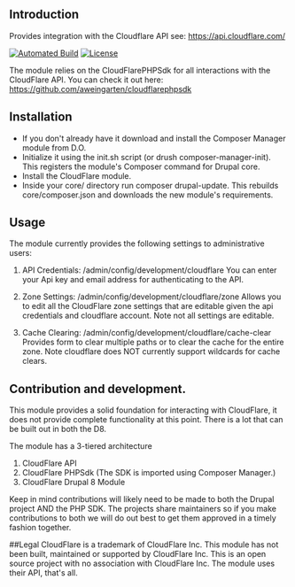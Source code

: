 ## Introduction
Provides integration with the Cloudflare API see: https://api.cloudflare.com/

[![Automated Build](https://travis-ci.org/d8-contrib-modules/cloudflare.svg?branch=master)](https://travis-ci.org/d8-contrib-modules/cloudflare)
[![License](https://poser.pugx.org/d8-contrib-modules/cloudflare/license)](https://packagist.org/packages/phpunit/phpunit)

The module relies on the CloudFlarePHPSdk for all interactions with the 
CloudFlare API.  You can check it out here:  https://github.com/aweingarten/cloudflarephpsdk

## Installation
- If you don't already have it download and install the Composer Manager module 
  from D.O.
- Initialize it using the init.sh script (or drush composer-manager-init).
  This registers the module's Composer command for Drupal core.
- Install the CloudFlare module.
- Inside your core/ directory run composer drupal-update.
    This rebuilds core/composer.json and downloads the new module's requirements.


## Usage
The module currently provides the following settings to administrative users:
1. API Credentials:  /admin/config/development/cloudflare
You can enter your Api key and email address for authenticating to the API.

1. Zone Settings: /admin/config/development/cloudflare/zone
Allows you to edit all the CloudFlare zone settings that are editable given the
api credentials and cloudflare account.  Note not all settings are editable. 

1. Cache Clearing:  /admin/config/development/cloudflare/cache-clear
Provides form to clear multiple paths or to clear the cache for the entire zone.
Note cloudflare does NOT currently support wildcards for cache clears.  


## Contribution and development.  
This module provides a solid foundation for interacting with CloudFlare, it 
does not provide complete functionality at this point.  There is a lot that can 
be built out in both the D8.  


The module has a 3-tiered architecture
1. CloudFlare API
1. CloudFlare PHPSdk  (The SDK is imported using Composer Manager.)
1. CloudFlare Drupal 8 Module

Keep in mind contributions will likely need to be made to both the Drupal 
project AND the PHP SDK.  The projects share maintainers so if you make 
contributions to both we will do out best to get them approved in a timely 
fashion together.

##Legal
CloudFlare is a trademark of CloudFlare Inc.  This module has not been built,
maintained or supported by CloudFlare Inc.  This is an open source project with 
no association with CloudFlare Inc.  The module uses their API, that's all. 
